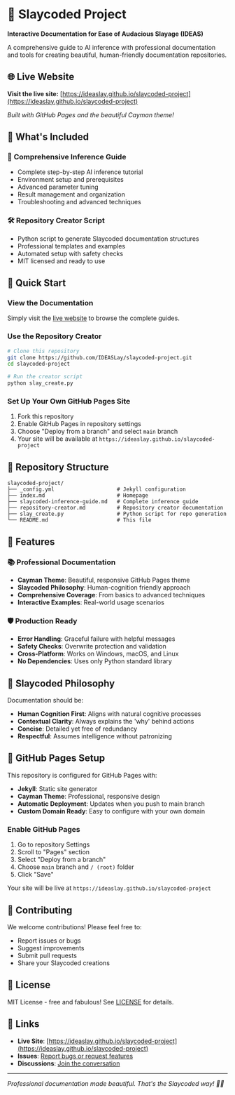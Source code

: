 # 💅 Slaycoded Project

**Interactive Documentation for Ease of Audacious Slayage (IDEAS)**

A comprehensive guide to AI inference with professional documentation and tools for creating beautiful, human-friendly documentation repositories.

## 🌐 Live Website

**Visit the live site:** [https://ideaslay.github.io/slaycoded-project](https://ideaslay.github.io/slaycoded-project)

*Built with GitHub Pages and the beautiful Cayman theme!*

## 📖 What's Included

### 🎨 **Comprehensive Inference Guide**
- Complete step-by-step AI inference tutorial
- Environment setup and prerequisites
- Advanced parameter tuning
- Result management and organization
- Troubleshooting and advanced techniques

### 🛠️ **Repository Creator Script**
- Python script to generate Slaycoded documentation structures
- Professional templates and examples
- Automated setup with safety checks
- MIT licensed and ready to use

## 🚀 Quick Start

### View the Documentation
Simply visit the [live website](https://ideaslay.github.io/slaycoded-project) to browse the complete guides.

### Use the Repository Creator
```bash
# Clone this repository
git clone https://github.com/IDEASLay/slaycoded-project.git
cd slaycoded-project

# Run the creator script
python slay_create.py
```

### Set Up Your Own GitHub Pages Site
1. Fork this repository
2. Enable GitHub Pages in repository settings
3. Choose "Deploy from a branch" and select `main` branch
4. Your site will be available at `https://ideaslay.github.io/slaycoded-project`

## 📁 Repository Structure

```
slaycoded-project/
├── _config.yml                    # Jekyll configuration
├── index.md                       # Homepage
├── slaycoded-inference-guide.md   # Complete inference guide
├── repository-creator.md          # Repository creator documentation
├── slay_create.py                 # Python script for repo generation
└── README.md                      # This file
```

## 🎯 Features

### 📚 **Professional Documentation**
- **Cayman Theme**: Beautiful, responsive GitHub Pages theme
- **Slaycoded Philosophy**: Human-cognition friendly approach
- **Comprehensive Coverage**: From basics to advanced techniques
- **Interactive Examples**: Real-world usage scenarios

### 🛡️ **Production Ready**
- **Error Handling**: Graceful failure with helpful messages
- **Safety Checks**: Overwrite protection and validation
- **Cross-Platform**: Works on Windows, macOS, and Linux
- **No Dependencies**: Uses only Python standard library

## 🎨 Slaycoded Philosophy

Documentation should be:
- **Human Cognition First**: Aligns with natural cognitive processes
- **Contextual Clarity**: Always explains the 'why' behind actions
- **Concise**: Detailed yet free of redundancy
- **Respectful**: Assumes intelligence without patronizing

## 🌟 GitHub Pages Setup

This repository is configured for GitHub Pages with:
- **Jekyll**: Static site generator
- **Cayman Theme**: Professional, responsive design
- **Automatic Deployment**: Updates when you push to main branch
- **Custom Domain Ready**: Easy to configure with your own domain

### Enable GitHub Pages
1. Go to repository Settings
2. Scroll to "Pages" section
3. Select "Deploy from a branch"
4. Choose `main` branch and `/ (root)` folder
5. Click "Save"

Your site will be live at `https://ideaslay.github.io/slaycoded-project`

## 🤝 Contributing

We welcome contributions! Please feel free to:
- Report issues or bugs
- Suggest improvements
- Submit pull requests
- Share your Slaycoded creations

## 📄 License

MIT License - free and fabulous! See [LICENSE](LICENSE) for details.

## 🔗 Links

- **Live Site**: [https://ideaslay.github.io/slaycoded-project](https://ideaslay.github.io/slaycoded-project)
- **Issues**: [Report bugs or request features](https://github.com/IDEASLay/slaycoded-project/issues)
- **Discussions**: [Join the conversation](https://github.com/IDEASLay/slaycoded-project/discussions)

---

*Professional documentation made beautiful. That's the Slaycoded way! 💅✨* 